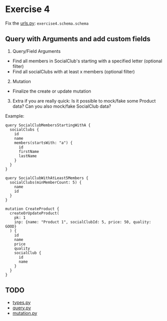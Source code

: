 # Exercise 4

Fix the [urls.py](https://github.com/Speedy1991/strawberry-workshop/blob/main/core/urls.py#L4): `exercise4.schema.schema`

## Query with Arguments and add custom fields

1) Query/Field Arguments
- Find all members in SocialClub's starting with a specified letter (optional filter)
- Find all socialClubs with at least x members (optional filter)

2) Mutation
- Finalize the create or update mutation 


3) Extra if you are really quick: Is it possible to mock/fake some Product data? Can you also mock/fake SocialClub data?

Example:
```
query SocialClubMembersStartingWithA {
  socialClubs {
    id
    name
    members(startsWith: "a") {
      id
      firstName
      lastName
    }
  }
}

query SocialClubWithAtLeast5Members {
  socialClubs(minMemberCount: 5) {
    name
    id
  }
}

mutation CreateProduct {
  createOrUpdateProduct(
    pk: 1
    inp: {name: "Product 1", socialClubId: 5, price: 50, quality: GOOD}
  ) {
    id
    name
    price
    quality
    socialClub {
      id
      name
    }
  }
}
```


## TODO

- [types.py](https://github.com/Speedy1991/strawberry-workshop/blob/main/exercise4/schema/types.py)
- [query.py](https://github.com/Speedy1991/strawberry-workshop/blob/main/exercise4/schema/query.py)
- [mutation.py](https://github.com/Speedy1991/strawberry-workshop/blob/main/exercise4/schema/mutation.py)


